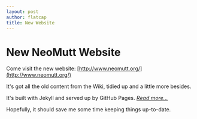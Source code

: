 ```yaml
---
layout: post
author: flatcap
title: New Website
---
```


# New NeoMutt Website

Come visit the new website: [http://www.neomutt.org/](http://www.neomutt.org/)

It's got all the old content from the Wiki, tidied up and a little more besides.

It's built with Jekyll and served up by GitHub Pages.  [*Read more...*](http://www.neomutt.org/site.html)

Hopefully, it should save me some time keeping things up-to-date.
